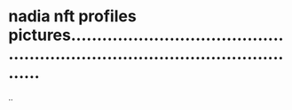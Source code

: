 # nadia nft profiles pictures....................................................................................................
..
